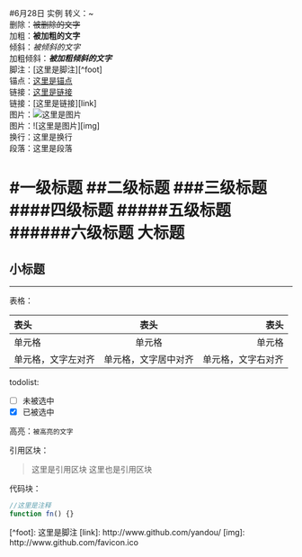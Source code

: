 #6月28日 实例
转义：\~  
删除：~~被删除的文字~~  
加粗：**被加粗的文字**  
倾斜：*被倾斜的文字*  
加粗倾斜：***被加粗倾斜的文字***  
脚注：[这里是脚注][^foot]  
锚点：[这里是锚点](#anchor)  
链接：[这里是链接](http://www.github.com/yandou)  
链接：[这里是链接][link]  
图片：![这里是图片](http://www.github.com/favicon.ico)  
图片：![这里是图片][img]  
换行：这里是换行  
段落：这里是段落

#一级标题
##二级标题
###三级标题
####四级标题
#####五级标题
######六级标题
大标题
=
小标题
-

---

表格：


|表头|表头|表头|
|:---|:---:|---:|
|单元格|单元格|单元格|
|单元格，文字左对齐|单元格，文字居中对齐|单元格，文字右对齐|

todolist:  
- [ ] 未被选中
- [x] 已被选中

高亮：`被高亮的文字`

引用区块：
> 这里是引用区块
> 这里也是引用区块

代码块：
```javascript
//这里是注释
function fn() {}
```

<div id="anchor"></div>
[^foot]: 这里是脚注
[link]: http://www.github.com/yandou/
[img]: http://www.github.com/favicon.ico
